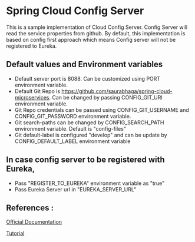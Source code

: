 # Spring Cloud Config Server 

This is a sample implementation of Cloud Config Server. Config Server will read the service properties from github. By default, this  implementation is based on config first approach which means Config server will not be registered to Eureka.

## Default values and Environment variables 
- Default server port is 8088. Can be customized using PORT environment variable.
- Default Git Repo is https://github.com/saurabhaga/spring-cloud-microservices. Can be changed by passing CONFIG_GIT_URI environment variable.
- Git Repo credentials can be passed using CONFIG_GIT_USERNAME and CONFIG_GIT_PASSWORD environment variable.
- Git search-paths can be changed by CONFIG_SEARCH_PATH environment variable. Default is "config-files"
- Git default-label is configured "develop" and can be update by CONFIG_DEFAULT_LABEL environment variable

## In case config server to be registered with Eureka,
- Pass "REGISTER_TO_EUREKA" environment variable as "true"
- Pass Eureka Server url in "EUREKA_SERVER_URL"
    

## References :
[Official Documentation](https://docs.spring.io/spring-cloud-config/docs/current/reference/html/)

[Tutorial](https://saurabhaga.github.io/tutorials/pages/sb-config-server.html)
